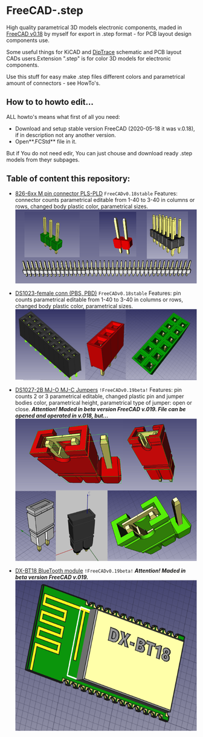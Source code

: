 # FreeCAD-.step

High quality parametrical 3D models electronic components, maded in [FreeCAD v0.18](https://freecadweb.org/index.php) by myself for export in .step format - for PCB layout design components use. 

Some useful things for KiCAD and [DipTrace](https://www.diptrace.com/) schematic and PCB layout CADs users.Extension ".step" is for color 3D models for electronic components.

Use this stuff for easy make .step files different colors and parametrical amount of connectors - see HowTo's.


## How to to howto edit...

ALL howto's means what first of all you need:
- Download and setup stable version FreeCAD (2020-05-18 it was v.0.18), if in description not any another version.
- Open**.FCStd** file in it.

But if You do not need edir, You can just chouse and download ready .step models from theyr subpages.


## Table of content this repository:

- [826-6xx M pin connector PLS-PLD](https://github.com/lugovskovp/FreeCAD-.step/blob/master/content/826-6xx%20M%20pin%20connector%20PLS-PLD.md)  `FreeCADv0.18stable` Features: connector counts parametrical editable from 1-40 to 3-40 in columns or rows, changed body plastic color, parametrical sizes.
![826-6xx M pin connectors PLS-PLD](https://github.com/lugovskovp/FreeCAD-.step/blob/master/pix/22.11.36.png)

- [DS1023-female conn (PBS, PBD)](https://github.com/lugovskovp/FreeCAD-.step/blob/master/content/DS1023-connector-F%20PBS-PBD-ect.md) `FreeCADv0.18stable` Features: pin counts parametrical editable from 1-40 to 3-40 in columns or rows, changed body plastic color, parametrical sizes.
![DS1023-female connectors PBS, PBD](https://github.com/lugovskovp/FreeCAD-.step/blob/master/pix/20.27.06.png)
 
- [DS1027-2B MJ-O MJ-C Jumpers](https://github.com/lugovskovp/FreeCAD-.step/blob/master/content/DS1027-2B%20MJ-O%20MJ-C%20Jumpers%200.19.md) `!FreeCADv0.19beta!` Features: pin counts 2 or 3 parametrical editable, changed plastic pin and jumper bodies color, parametrical height, parametrical type of jumper: open or close. ***Attention! Maded in beta version FreeCAD v.019. File can be opened and operated in v.018, but...***
![DS1027-2B MJ-O MJ-C Jumpers](https://github.com/lugovskovp/FreeCAD-.step/blob/master/pix/09.47.39.png)

- [DX-BT18 BlueTooth module](https://github.com/lugovskovp/FreeCAD-.step/blob/master/content/DX-BT18%20BlueTooth%20module.md) `!FreeCADv0.19beta!` 
***Attention! Maded in beta version FreeCAD v.019.***
![DX-BT18 view in FreeCad adn .step](https://github.com/lugovskovp/FreeCAD-.step/blob/master/pix/15.42.41.png )







